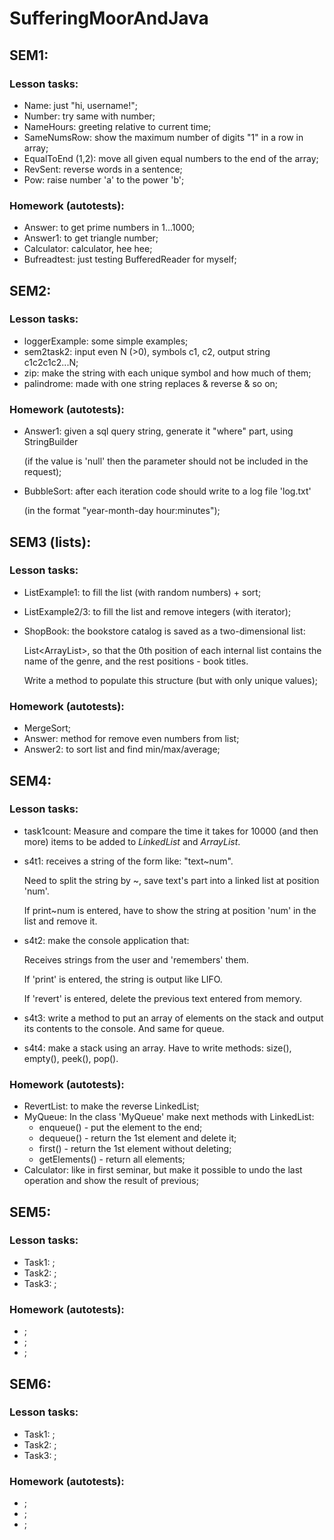 # SufferingMoorAndJava

## SEM1:
### Lesson tasks:
* Name: just "hi, username!"; 
* Number: try same with number;
* NameHours: greeting relative to current time;
* SameNumsRow: show the maximum number of digits "1" in a row in array;
* EqualToEnd (1,2): move all given equal numbers to the end of the array;
* RevSent: reverse words in a sentence;
* Pow: raise number 'a' to the power 'b';
### Homework (autotests):
* Answer: to get prime numbers in 1...1000; 
* Answer1: to get triangle number;
* Calculator: calculator, hee hee;
* Bufreadtest: just testing BufferedReader for myself;


## SEM2:
### Lesson tasks: 
* loggerExample: some simple examples;
* sem2task2: input even N (>0), symbols c1, c2, output string c1c2c1c2...N;
* zip: make the string with each unique symbol and how much of them;
* palindrome: made with one string replaces & reverse & so on;
### Homework (autotests):
* Answer1: given a sql query string, generate it "where" part, using StringBuilder

  (if the value is 'null' then the parameter should not be included in the request);
* BubbleSort: after each iteration code should write to a log file 'log.txt'

  (in the format "year-month-day hour:minutes");


## SEM3 (lists):
### Lesson tasks:
* ListExample1: to fill the list (with random numbers) + sort;
* ListExample2/3: to fill the list and remove integers (with iterator);
* ShopBook: the bookstore catalog is saved as a two-dimensional list:

  List<ArrayList<String>>, so that the 0th position of each internal list contains
  the name of the genre, and the rest positions - book titles.
  
  Write a method to populate this structure (but with only unique values);
### Homework (autotests):
* MergeSort;
* Answer: method for remove even numbers from list;
* Answer2: to sort list and find min/max/average;


## SEM4:
### Lesson tasks:
* task1count: Measure and compare the time it takes for 10000 (and then more) items to be added
to *LinkedList* and *ArrayList*.
* s4t1: receives a string of the form like: "text~num".

  Need to split the string by ~, save text's part into a linked list at position 'num'.

  If print~num is entered, have to show the string at position 'num' in the list and remove it.
* s4t2: make the console application that:

  Receives strings from the user and 'remembers' them.

  If 'print' is entered, the string is output like LIFO.

  If 'revert' is entered, delete the previous text entered from memory.
* s4t3: write a method to put an array of elements on the stack and output its contents to the console.
  And same for queue.
* s4t4: make a stack using an array.
  Have to write methods:
  size(), empty(), peek(), pop().
### Homework (autotests):
* RevertList: to make the reverse LinkedList;
* MyQueue:
  In the class 'MyQueue' make next methods with LinkedList:
  - enqueue() - put the element to the end;
  - dequeue() - return the 1st element and delete it;
  - first() - return the 1st element without deleting;
  - getElements() - return all elements;
* Calculator: like in first seminar, but make it possible to undo the last operation
  and show the result of previous;


## SEM5:
### Lesson tasks:
* Task1: ;
* Task2: ;
* Task3: ;
### Homework (autotests):
* ;
* ;
* ;


## SEM6:
### Lesson tasks:
* Task1: ;
* Task2: ;
* Task3: ;
### Homework (autotests):
* ;
* ;
* ;